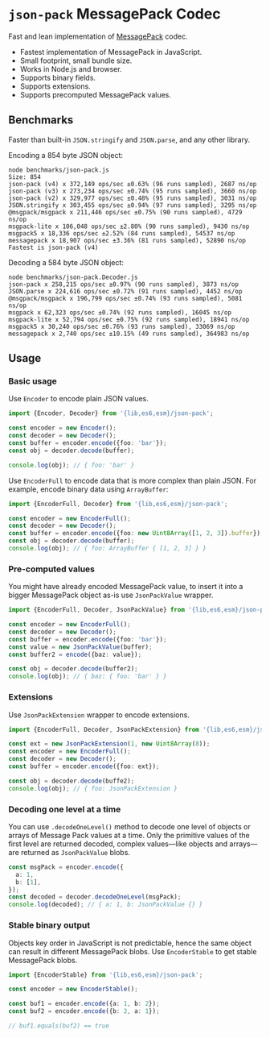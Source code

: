# `json-pack` MessagePack Codec

Fast and lean implementation of [MessagePack](https://github.com/msgpack/msgpack/blob/master/spec.md) codec.

- Fastest implementation of MessagePack in JavaScript.
- Small footprint, small bundle size.
- Works in Node.js and browser.
- Supports binary fields.
- Supports extensions.
- Supports precomputed MessagePack values.


## Benchmarks

Faster than built-in `JSON.stringify` and `JSON.parse`, and any other library.

Encoding a 854 byte JSON object:

```
node benchmarks/json-pack.js
Size: 854
json-pack (v4) x 372,149 ops/sec ±0.63% (96 runs sampled), 2687 ns/op
json-pack (v3) x 273,234 ops/sec ±0.74% (95 runs sampled), 3660 ns/op
json-pack (v2) x 329,977 ops/sec ±0.48% (95 runs sampled), 3031 ns/op
JSON.stringify x 303,455 ops/sec ±0.94% (97 runs sampled), 3295 ns/op
@msgpack/msgpack x 211,446 ops/sec ±0.75% (90 runs sampled), 4729 ns/op
msgpack-lite x 106,048 ops/sec ±2.80% (90 runs sampled), 9430 ns/op
msgpack5 x 18,336 ops/sec ±2.52% (84 runs sampled), 54537 ns/op
messagepack x 18,907 ops/sec ±3.36% (81 runs sampled), 52890 ns/op
Fastest is json-pack (v4)
```

Decoding a 584 byte JSON object:

```
node benchmarks/json-pack.Decoder.js 
json-pack x 258,215 ops/sec ±0.97% (90 runs sampled), 3873 ns/op
JSON.parse x 224,616 ops/sec ±0.72% (91 runs sampled), 4452 ns/op
@msgpack/msgpack x 196,799 ops/sec ±0.74% (93 runs sampled), 5081 ns/op
msgpack x 62,323 ops/sec ±0.74% (92 runs sampled), 16045 ns/op
msgpack-lite x 52,794 ops/sec ±0.75% (92 runs sampled), 18941 ns/op
msgpack5 x 30,240 ops/sec ±0.76% (93 runs sampled), 33069 ns/op
messagepack x 2,740 ops/sec ±10.15% (49 runs sampled), 364983 ns/op
```


## Usage

### Basic usage

Use `Encoder` to encode plain JSON values.

```ts
import {Encoder, Decoder} from '{lib,es6,esm}/json-pack';

const encoder = new Encoder();
const decoder = new Decoder();
const buffer = encoder.encode({foo: 'bar'});
const obj = decoder.decode(buffer);

console.log(obj); // { foo: 'bar' }
```

Use `EncoderFull` to encode data that is more complex than plain JSON. For
example, encode binary data using `ArrayBuffer`:

```ts
import {EncoderFull, Decoder} from '{lib,es6,esm}/json-pack';

const encoder = new EncoderFull();
const decoder = new Decoder();
const buffer = encoder.encode({foo: new Uint8Array([1, 2, 3]).buffer});
const obj = decoder.decode(buffer);
console.log(obj); // { foo: ArrayBuffer { [1, 2, 3] } }
```


### Pre-computed values

You might have already encoded MessagePack value, to insert it into a bigger
MessagePack object as-is use `JsonPackValue` wrapper.

```ts
import {EncoderFull, Decoder, JsonPackValue} from '{lib,es6,esm}/json-pack';

const encoder = new EncoderFull();
const decoder = new Decoder();
const buffer = encoder.encode({foo: 'bar'});
const value = new JsonPackValue(buffer);
const buffer2 = encode({baz: value});

const obj = decoder.decode(buffer2);
console.log(obj); // { baz: { foo: 'bar' } }
```

### Extensions

Use `JsonPackExtension` wrapper to encode extensions.

```ts
import {EncoderFull, Decoder, JsonPackExtension} from '{lib,es6,esm}/json-pack';

const ext = new JsonPackExtension(1, new Uint8Array(8));
const encoder = new EncoderFull();
const decoder = new Decoder();
const buffer = encoder.encode({foo: ext});

const obj = decoder.decode(buffe2);
console.log(obj); // { foo: JsonPackExtension } 
```

### Decoding one level at a time

You can use `.decodeOneLevel()` method to decode one level of objects or arrays
of Message Pack values at a time. Only the primitive values of the first level
are returned decoded, complex values&mdash;like objects and arrays&mdash;are
returned as `JsonPackValue` blobs.

```ts
const msgPack = encoder.encode({
  a: 1,
  b: [1],
});
const decoded = decoder.decodeOneLevel(msgPack);
console.log(decoded); // { a: 1, b: JsonPackValue {} }
```

### Stable binary output

Objects key order in JavaScript is not predictable, hence the same object can
result in different MessagePack blobs. Use `EncoderStable` to get stable
MessagePack blobs.

```ts
import {EncoderStable} from '{lib,es6,esm}/json-pack';

const encoder = new EncoderStable();

const buf1 = encoder.encode({a: 1, b: 2});
const buf2 = encoder.encode({b: 2, a: 1});

// buf1.equals(buf2) == true
```

